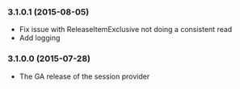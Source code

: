 ### 3.1.0.1 (2015-08-05)
* Fix issue with ReleaseItemExclusive not doing a consistent read
* Add logging

### 3.1.0.0 (2015-07-28)
* The GA release of the session provider